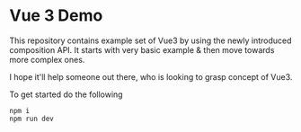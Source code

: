 # Vue 3 Demo

This repository contains example set of Vue3 by using the newly introduced composition API. It starts with very basic example & then move towards more complex ones.

I hope it'll help someone out there, who is looking to grasp concept of Vue3.

To get started do the following

```
npm i
npm run dev
```
